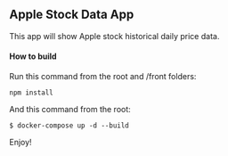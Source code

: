 ## Apple Stock Data App

This app will show Apple stock historical daily price data.

#### How to build

Run this command from the root and /front folders:
```
npm install
```
And this command from the root:

```
$ docker-compose up -d --build
```
Enjoy!